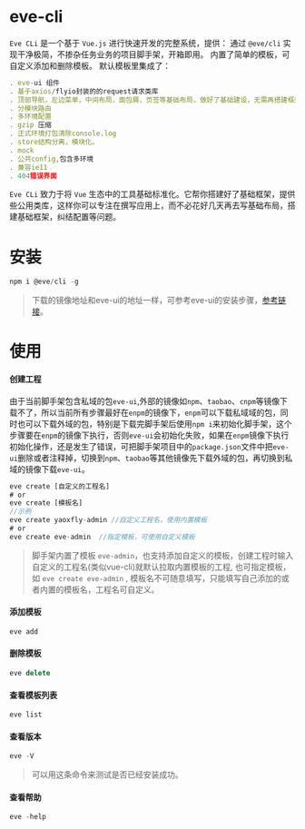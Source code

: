 # eve-cli
`Eve CLi` 是一个基于 `Vue.js` 进行快速开发的完整系统，提供： 通过 `@eve/cli` 实现干净极简，不掺杂任务业务的项目脚手架，开箱即用。 内置了简单的模板，可自定义添加和删除模板。 默认模板里集成了： 
```js
. eve-ui 组件 
. 基于axios/flyio封装的的request请求类库 
. 顶部导航，左边菜单，中间布局，面包屑，页签等基础布局，做好了基础建设，无需再搭建框架，可直接快速开发业务。
. 分模块路由
. 多环境配置
. gzip 压缩
. 正式环境打包清除console.log
. store结构分离，模块化。
. mock
. 公共config,包含多环境
. 兼容ie11
. 404错误界面
```
`Eve CLi` 致力于将 `Vue` 生态中的工具基础标准化。它帮你搭建好了基础框架，提供些公用类库，这样你可以专注在撰写应用上，而不必花好几天再去写基础布局，搭建基础框架，纠结配置等问题。
# 安装

```js
npm i @eve/cli -g
```
> 下载的镜像地址和eve-ui的地址一样，可参考eve-ui的安装步骤，[参考链接](http://192.168.208.9:9080/eve-ui/#/install)。

# 使用

#### 创建工程
由于当前脚手架包含私域的包`eve-ui`,外部的镜像如`npm`、`taobao`、`cnpm`等镜像下载不了，所以当前所有步骤最好在`enpm`的镜像下，`enpm`可以下载私域域的包，同时也可以下载外域的包，特别是下载完脚手架后使用`npm i`来初始化脚手架，这个步骤要在`enpm`的镜像下执行，否则`eve-ui`会初始化失败，如果在`enpm`镜像下执行初始化操作，还是发生了错误，可把脚手架项目中的`package.json`文件中把`eve-ui`删除或者注释掉，切换到`npm`、`taobao`等其他镜像先下载外域的包，再切换到私域的镜像下载`eve-ui`。

``` js
eve create [自定义的工程名] 
# or
eve create [模板名]  
//示例
eve create yaoxfly-admin //自定义工程名，使用内置模板
# or
eve create eve-admin  //指定模板，可使用自定义模板
```
>  脚手架内置了模板 `eve-admin`，也支持添加自定义的模板，创建工程时输入自定义的工程名(类似vue-cli)就默认拉取内置模板的工程, 也可指定模板，如 `eve create eve-admin` , 模板名不可随意填写，只能填写自己添加的或者内置的模板名，工程名可自定义。

#### 添加模板

``` js
eve add
```

#### 删除模板

``` js
eve delete
```

#### 查看模板列表

``` js
eve list
```


#### 查看版本

```js
eve -V
```
> 可以用这条命令来测试是否已经安装成功。


#### 查看帮助

```js
eve -help
```

